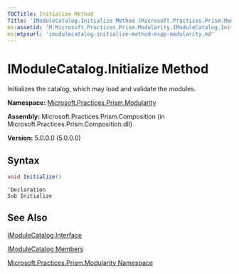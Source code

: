 ```yaml
---
TOCTitle: Initialize Method
Title: 'IModuleCatalog.Initialize Method (Microsoft.Practices.Prism.Modularity)'
ms:assetid: 'M:Microsoft.Practices.Prism.Modularity.IModuleCatalog.Initialize'
ms:mtpsurl: 'imodulecatalog-initialize-method-mspp-modularity.md'
---
```


# IModuleCatalog.Initialize Method

Initializes the catalog, which may load and validate the modules.

**Namespace:** [Microsoft.Practices.Prism.Modularity](/patterns-practices/reference/mspp-modularity-namespace)

**Assembly:** Microsoft.Practices.Prism.Composition (in Microsoft.Practices.Prism.Composition.dll)

**Version:** 5.0.0.0 (5.0.0.0)

## Syntax

```C#
void Initialize()
```

```VB
'Declaration
Sub Initialize
```

## See Also

[IModuleCatalog Interface](/patterns-practices/reference/imodulecatalog-interface-mspp-modularity)

[IModuleCatalog Members](/patterns-practices/reference/imodulecatalog-members-mspp-modularity)

[Microsoft.Practices.Prism.Modularity Namespace](/patterns-practices/reference/mspp-modularity-namespace)